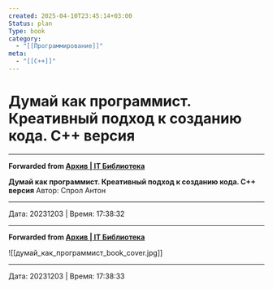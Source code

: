 ```yaml
---
created: 2025-04-10T23:45:14+03:00
Status: plan
Type: book
category:
  - "[[Программирование]]"
meta:
  - "[[C++]]"
---
```


# Думай как программист. Креативный подход к созданию кода. C++ версия


***

**Forwarded from [Архив | IT Библиотека](https://t.me/It_Books_Library/292)**


**Думай как программист. Креативный подход к созданию кода. C++ версия**
Автор: Спрол Антон

---

Дата: 20231203 | Время: 17:38:32



***

**Forwarded from [Архив | IT Библиотека](https://t.me/It_Books_Library/293)**

![[думай_как_программист_book_cover.jpg]]



---

Дата: 20231203 | Время: 17:38:33

